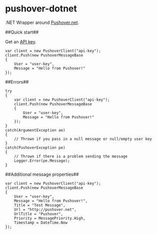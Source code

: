 pushover-dotnet
===============

.NET Wrapper around [Pushover.net](http://www.pushover.net).

##Quick start##

Get an [API key](https://pushover.net/apps/build).

    var client = new PushoverClient("api-key");
    client.Push(new PushoverMessageBase
    {
        User = "user-key",
        Message = "Hello from Pushover!"
    });

##Errors##

    try 
    {
        var client = new PushoverClient("api-key");
        client.Push(new PushoverMessageBase
        {
            User = "user-key",
            Message = "Hello from Pushover!"
        });   
    }
    catch(ArgumentException ae)
    {
        // Thrown if you pass in a null message or null/empty user key
    }
    catch(PushoverException pe)
    {
        // Thrown if there is a problem sending the message
        Logger.Error(pe.Message);
    }

##Additional message properties##

    var client = new PushoverClient("api-key");
    client.Push(new PushoverMessageBase
    {
        User = "user-key",
        Message = "Hello from Pushover!",
        Title = "Test Message",
        Url = "http://pushover.net",
        UrlTitle = "Pushover",
        Priority = MessagePriority.High,
        Timestamp = DateTime.Now
    });